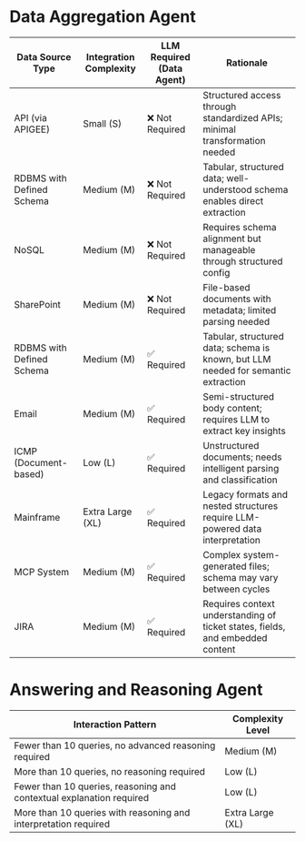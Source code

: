 # Data Aggregation Agent

| Data Source Type             | Integration Complexity | LLM Required (Data Agent) | Rationale                                                                 |
|-----------------------------|------------------------|----------------------------|---------------------------------------------------------------------------|
| API (via APIGEE)            | Small (S)              | ❌ Not Required             | Structured access through standardized APIs; minimal transformation needed|
| RDBMS with Defined Schema   | Medium (M)             | ❌ Not Required             | Tabular, structured data; well-understood schema enables direct extraction|
| NoSQL                       | Medium (M)             | ❌ Not Required             | Requires schema alignment but manageable through structured config        |
| SharePoint                  | Medium (M)             | ❌ Not Required             | File-based documents with metadata; limited parsing needed                |
| RDBMS with Defined Schema   | Medium (M)             | ✅ Required                 | Tabular, structured data; schema is known, but LLM needed for semantic extraction|
| Email                       | Medium (M)             | ✅ Required                 | Semi-structured body content; requires LLM to extract key insights        |
| ICMP (Document-based)       | Low (L)                | ✅ Required                 | Unstructured documents; needs intelligent parsing and classification      |
| Mainframe                   | Extra Large (XL)       | ✅ Required                 | Legacy formats and nested structures require LLM-powered data interpretation|
| MCP System                  | Medium (M)             | ✅ Required                 | Complex system-generated files; schema may vary between cycles            |
| JIRA                        | Medium (M)             | ✅ Required                 | Requires context understanding of ticket states, fields, and embedded content|


# Answering and Reasoning Agent

| Interaction Pattern                                             | Complexity Level |
|----------------------------------------------------------------|------------------|
| Fewer than 10 queries, no advanced reasoning required           | Medium (M)       |
| More than 10 queries, no reasoning required                     | Low (L)          |
| Fewer than 10 queries, reasoning and contextual explanation required | Low (L)      |
| More than 10 queries with reasoning and interpretation required | Extra Large (XL) |
